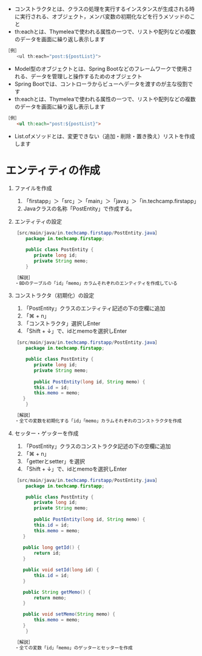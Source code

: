 - コンストラクタとは、クラスの処理を実行するインスタンスが生成される時に実行される、オブジェクト，メンバ変数の初期化などを行うメソッドのこと
- th:eachとは、Thymeleaで使われる属性の一つで、リストや配列などの複数のデータを画面に繰り返し表示します
```java
［例］
	<ul th:each="post:${postList}">
```
- Model型のオブジェクトとは、Spring Bootなどのフレームワークで使用される、データを管理しと操作するためのオブジェクト
- Spring Bootでは、コントローラからビューへデータを渡すのが主な役割です
- th:eachとは、Thymeleaで使われる属性の一つで、リストや配列などの複数のデータを画面に繰り返し表示します
```HTML
［例］
	<ul th:each="post:${postList}">
```
- List.ofメソッドとは、変更できない（追加・削除・置き換え）リストを作成します

# エンティティの作成
1. ファイルを作成
    1. 「firstapp」＞「src」＞「main」＞「java」＞「in.techcamp.firstapp」
    2. Javaクラスの名称「PostEntity」で作成する。
2. エンティティの設定
    
    ```java
    ［src/main/java/in.techcamp.firstapp/PostEntity.java］
    	package in.techcamp.firstapp;
    
    	public class PostEntity {
    	   private long id;
    	   private String memo;
    	}
    
    ［解説］
    ・BDのテーブルの「id」「memo」カラムそれぞれのエンティティを作成している
    ```
    
3. コンストラクタ（初期化）の設定
    1. 「PostEntity」クラスのエンティティ記述の下の空欄に追加
    2. 「⌘ + n」
    3. 「コンストラクタ」選択しEnter
    4. 「Shift + ↓」で、idとmemoを選択しEnter
    
    ```java
    ［src/main/java/in.techcamp.firstapp/PostEntity.java］
    	package in.techcamp.firstapp;
    
    	public class PostEntity {
    	   private long id;
    	   private String memo;
    	   
    	   public PostEntity(long id, String memo) {
           this.id = id;
           this.memo = memo;
       }
    	}
    
    ［解説］
    ・全ての変数を初期化する「id」「memo」カラムそれぞれのコンストラクタを作成
    ```
    
4. セッター・ゲッターを作成
    1. 「PostEntity」クラスのコンストラクタ記述の下の空欄に追加
    2. 「⌘ + n」
    3. 「getterとsetter」を選択
    4. 「Shift + ↓」で、idとmemoを選択しEnter
    
    ```java
    ［src/main/java/in.techcamp.firstapp/PostEntity.java］
    	package in.techcamp.firstapp;
    
    	public class PostEntity {
    	   private long id;
    	   private String memo;
    	   
    	   public PostEntity(long id, String memo) {
           this.id = id;
           this.memo = memo;
       }
       
       public long getId() {
           return id;
       }
    
       public void setId(long id) {
           this.id = id;
       }
    
       public String getMemo() {
           return memo;
       }
    
       public void setMemo(String memo) {
           this.memo = memo;
       }
    	}
    
    ［解説］
    ・全ての変数「id」「memo」のゲッターとセッターを作成
    ```
